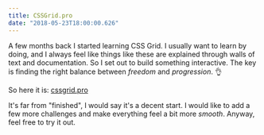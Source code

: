 ```yaml
---
title: CSSGrid.pro
date: "2018-05-23T18:00:00.626"
---
```


A few months back I started learning CSS Grid. I usually want to learn by doing, and I always feel like
things like these are explained through walls of text and documentation. So I set out to build something
interactive. The key is finding the right balance between _freedom_ and _progression_. 👌

So here it is: [cssgrid.pro](http://www.cssgrid.pro)

It's far from "finished", I would say it's a decent start. I would like to add a few more challenges and make everything
feel a bit more _smooth_. Anyway, feel free to try it out.

